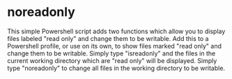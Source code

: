 # noreadonly
This simple Powershell script adds two functions which allow you to display files labeled "read only" and change them to be writable.
Add this to a Powershell profile, or use on its own, to show files marked "read only" and change them to be writable.
Simply type "isreadonly" and the files in the current working directory which are "read only" will be displayed.
Simply type "noreadonly" to change all files in the working directory to be writable.
